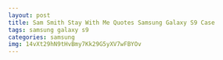 ```yaml
---
layout: post
title: Sam Smith Stay With Me Quotes Samsung Galaxy S9 Case
tags: samsung galaxy s9
categories: samsung
img: 14vXt29hN9tHvBmy7Kk29G5yXV7wFBYOv
---
```

